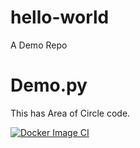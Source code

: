 # hello-world
A Demo Repo

# Demo.py
This has Area of Circle code.


[![Docker Image CI](https://github.com/akshaygrandhi123/hello-world/actions/workflows/docker-image.yml/badge.svg)](https://github.com/akshaygrandhi123/hello-world/actions/workflows/docker-image.yml)
